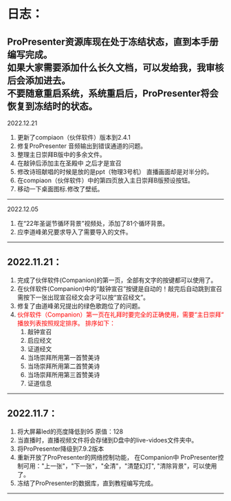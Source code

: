 # 日志：
**ProPresenter资源库现在处于冻结状态，直到本手册编写完成。**<br>
**如果大家需要添加什么长久文档，可以发给我，我审核后会添加进去。**<br>
**不要随意重启系统，系统重启后，ProPresenter将会恢复到冻结时的状态。**<br>
-------
2022.12.21<br>
1. 更新了compiaon（伙伴软件）版本到2.4.1 <br>
2. 修复ProPresenter 音频输出到错误通道的问题。<br>
3. 整理主日崇拜B版中的多余文件。<br>
4. 在敲钟后添加主在圣殿中 之后才是宣召<br>
5. 修改诗班献唱的时候是放的是ppt（物理3号机） 直播画面却是对半分的。<br>
6. 在compiaon（伙伴软件）中的第四页放入主日崇拜B版预设按钮。<br>
7. 移动一下桌面图标.修改了壁纸。<br>
-------
2022.12.05<br>
1. 在“22年圣诞节循环背景”视频处，添加了81个循环背景。<br>
2. 应李道峰弟兄要求导入了需要导入的文件。<br>
-------
2022.11.21：
-------
  1. 完成了伙伴软件(Companion)的第一页，全部有文字的按键都可以使用了。
  2. 在伙伴软件(Companion)中的“敲钟宣召”按键是自动的！敲完后自动跳到宣召 需按下一张出现宣召经文会才可以按“宣召经文”。
  3. 修复了由道峰弟兄提出的绿色歌跑位了的问题。
  4. <font color='red'> 伙伴软件（Companion）第一页在礼拜时要完全的正确使用，需要“主日崇拜“ 播放列表按照规定排序。 </font>
      <font color='red'> 排序如下：</font>
     1. 敲钟宣召
     2. 启应经文
     3. 证道经文
     4. 当场崇拜所用第一首赞美诗
     5. 当场崇拜所用第二首赞美诗
     6. 当场崇拜所用第三首赞美诗
     7. 证道信息
     

-------
2022.11.7：
-------
  1. 将大屏幕led的亮度降低到95 原值：128
  2. 当直播时，直播视频文件将会存储到D盘中的live-vidoes文件夹中。
  3. 将ProPresenter降级到7.9.2版本
  4. 重新开放了ProPresenter的网络控制功能，
   在Companion中 ProPresenter控制可用："上一张"，"下一张"，"全清"，"清楚幻灯", "清除背景"，可以使用了。
  5. 冻结了ProPresenter的数据库，直到教程编写完成。

-------
    
    